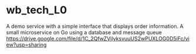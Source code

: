 # wb_tech_L0
A demo service with a simple interface that displays order information. A small microservice on Go using a database and message queue
https://drive.google.com/file/d/1C_2QfwZVjlyksvuuUS2wPUXLOG0D5iFc/view?usp=sharing 
